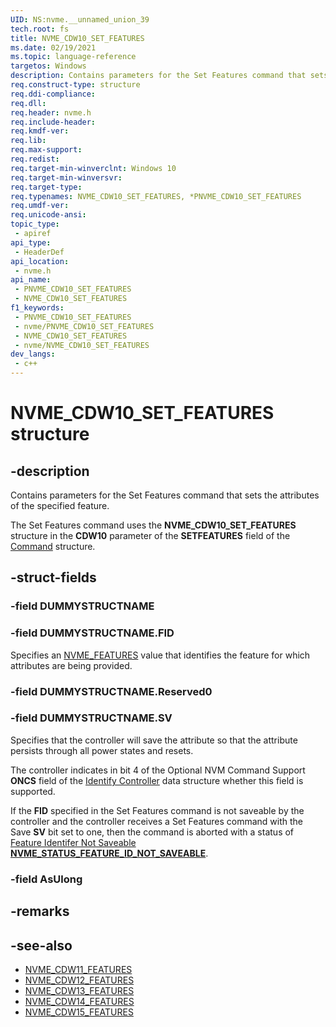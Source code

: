 ```yaml
---
UID: NS:nvme.__unnamed_union_39
tech.root: fs 
title: NVME_CDW10_SET_FEATURES
ms.date: 02/19/2021 
ms.topic: language-reference
targetos: Windows
description: Contains parameters for the Set Features command that sets the attributes of the specified feature.
req.construct-type: structure
req.ddi-compliance: 
req.dll: 
req.header: nvme.h
req.include-header: 
req.kmdf-ver: 
req.lib: 
req.max-support: 
req.redist: 
req.target-min-winverclnt: Windows 10 
req.target-min-winversvr: 
req.target-type: 
req.typenames: NVME_CDW10_SET_FEATURES, *PNVME_CDW10_SET_FEATURES
req.umdf-ver: 
req.unicode-ansi: 
topic_type:
 - apiref
api_type:
 - HeaderDef
api_location:
 - nvme.h
api_name:
 - PNVME_CDW10_SET_FEATURES
 - NVME_CDW10_SET_FEATURES
f1_keywords:
 - PNVME_CDW10_SET_FEATURES
 - nvme/PNVME_CDW10_SET_FEATURES
 - NVME_CDW10_SET_FEATURES
 - nvme/NVME_CDW10_SET_FEATURES
dev_langs:
 - c++
---
```


# NVME_CDW10_SET_FEATURES structure

## -description

Contains parameters for the Set Features command that sets the attributes of the specified feature.

The Set Features command uses the **NVME_CDW10_SET_FEATURES** structure in the **CDW10** parameter of the **SETFEATURES** field of the [Command](ns-nvme-nvme_command.md) structure.

## -struct-fields

### -field DUMMYSTRUCTNAME

### -field DUMMYSTRUCTNAME.FID

Specifies an [NVME_FEATURES](ne-nvme-nvme_features.md) value that identifies the feature for which attributes are being provided.

### -field DUMMYSTRUCTNAME.Reserved0

### -field DUMMYSTRUCTNAME.SV

Specifies that the controller will save the attribute so that the attribute persists through all power states and resets.

The controller indicates in bit 4 of the Optional NVM Command Support **ONCS** field of the [Identify Controller](ns-nvme-nvme_identify_controller_data.md) data structure whether this field is supported.

If the **FID** specified in the Set Features command is not saveable by the controller and the controller receives a Set Features command with the Save **SV** bit set to one, then the command is aborted with a status of [Feature Identifer Not Saveable **NVME_STATUS_FEATURE_ID_NOT_SAVEABLE**](ne-nvme-nvme_status_command_specific_codes.md).

### -field AsUlong

## -remarks

## -see-also

- [NVME_CDW11_FEATURES](ns-nvme-nvme_cdw11_features.md)
- [NVME_CDW12_FEATURES](ns-nvme-nvme_cdw12_features.md)
- [NVME_CDW13_FEATURES](ns-nvme-nvme_cdw13_features.md)
- [NVME_CDW14_FEATURES](ns-nvme-nvme_cdw14_features.md)
- [NVME_CDW15_FEATURES](ns-nvme-nvme_cdw15_features.md)


